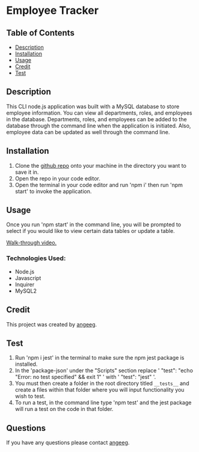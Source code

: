 # Employee Tracker

## Table of Contents
* [Description](#description)
* [Installation](#installation)
* [Usage](#usage)
* [Credit](#credit)
* [Test](#test)

## Description 
This CLI node.js application was built with a MySQL database to store employee information. You can view all departments, roles, and employees in the database. Departments, roles, and employees can be added to the database through the command line when the application is initiated. Also, employee data can be updated as well through the command line. 

## Installation 
1. Clone the <a href="https://github.com/angeeg/employee-tracker.git">github repo</a> onto your machine in the directory you want to save it in. 
2. Open the repo in your code editor. 
3. Open the terminal in your code editor and run 'npm i' then run 'npm start' to invoke the application.
## Usage 
Once you run 'npm start' in the command line, you will be prompted to select if you would like to view certain data tables or update a table. 

[Walk-through video.](https://drive.google.com/file/d/1I_iOVVTTbeFslTD5a0pehVUlBOlPNg6N/view)


### Technologies Used:
* Node.js 
* Javascript
* Inquirer
* MySQL2


## Credit
This project was created by <a href="https://github.com/angeeg">angeeg</a>.
## Test 
1. Run 'npm i jest' in the terminal to make sure the npm jest package is installed. 
2. In the 'package-json' under the "Scripts" section replace ' "test": "echo \"Error: no test specified\" && exit 1" ' with ' "test": "jest" '.
3. You must then create a folder in the root directory titled `__tests__` and create a files within that folder where you will input functionality you wish to test. 
4. To run a test, in the command line type 'npm test' and the jest package will run a test on the code in that folder. 

## Questions
If you have any questions please contact <a href="https://github.com/angeeg">angeeg</a>.
